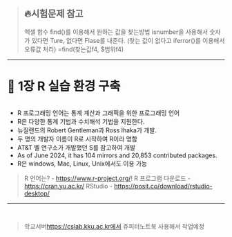 <blockquote>
<h2 id="🔥시험문제-참고">🔥시험문제 참고</h2>
<p>엑셀 함수 find()를 이용해서 원하는 값을 찾는방법
isnumber을 사용해서 숫자가 있다면 Ture, 없다면 Flase를 내준다.
(찾는 값이 없다고 iferror()를 이용해서 오류값 처리)
=find(찾는값f4, $범위f4)</p>
</blockquote>
<hr />
<h1 id="📌-1장-r-실습-환경-구축">📌 1장 R 실습 환경 구축</h1>
<p><img alt="" src="https://velog.velcdn.com/images/mi_nini/post/71afb935-25e5-41b9-84ac-882f106ca385/image.jpg" /></p>
<ul>
<li>R 프로그래밍 언어는 통계 계산과 그래픽을 위한 프로그래밍 언어</li>
<li>R은 다양한 통계 기법과 수치해석 기법을 지원한다.</li>
<li>뉴질랜드의 Robert Gentleman과 Ross Ihaka가 개발. </li>
<li>두 명의 개발자 이름이 R로 시작하여 R이라 명함</li>
<li>AT&amp;T 벨 연구소가 개발했던 S를 참고하여 개발</li>
<li>As of June 2024, it has 104 mirrors and 20,853 contributed packages.</li>
<li>R은 windows, Mac, Linux, Unix에서도 이용 가능</li>
</ul>
<blockquote>
<p>R 언어는? - <a href="https://www.r-project.org/">https://www.r-project.org/</a>!
R  프로그램 다운로드 -<a href="https://cran.yu.ac.kr/">https://cran.yu.ac.kr/</a>
RStudio - <a href="https://posit.co/download/rstudio-desktop/">https://posit.co/download/rstudio-desktop/</a></p>
</blockquote>
<hr />
<p><img alt="" src="https://velog.velcdn.com/images/mi_nini/post/1dceffd4-06e9-4e59-bdd6-75feb6b0bc53/image.png" /></p>
<p><img alt="" src="https://velog.velcdn.com/images/mi_nini/post/618c7e6d-99b4-4d80-9f7a-31b385096d85/image.png" /></p>
<blockquote>
<p>학교서버<a href="https://cslab.kku.ac.kr%EC%97%90%EC%84%9C">https://cslab.kku.ac.kr에서</a> 쥬피터노트북 사용해서 작업예정</p>
</blockquote>